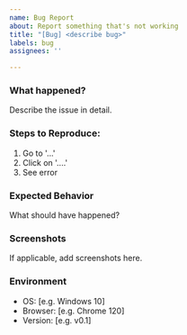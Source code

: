 ```yaml
---
name: Bug Report
about: Report something that's not working
title: "[Bug] <describe bug>"
labels: bug
assignees: ''

---
```


### What happened?

Describe the issue in detail.

### Steps to Reproduce:

1. Go to '...'
2. Click on '....'
3. See error

### Expected Behavior

What should have happened?

### Screenshots

If applicable, add screenshots here.

### Environment

- OS: [e.g. Windows 10]
- Browser: [e.g. Chrome 120]
- Version: [e.g. v0.1]
 
